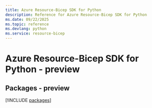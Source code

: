```yaml
---
title: Azure Resource-Bicep SDK for Python
description: Reference for Azure Resource-Bicep SDK for Python
ms.date: 09/22/2025
ms.topic: reference
ms.devlang: python
ms.service: resource-bicep
---
```

# Azure Resource-Bicep SDK for Python - preview
## Packages - preview
[!INCLUDE [packages](resource-bicep-index.md)]